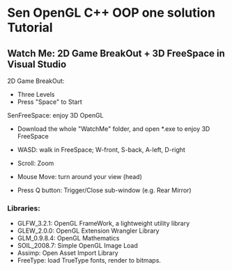 # Sen OpenGL C++ OOP one solution Tutorial

## Watch Me: 2D Game BreakOut + 3D FreeSpace in Visual Studio

2D Game BreakOut:
* Three Levels
* Press "Space" to Start


SenFreeSpace: enjoy 3D OpenGL
* Download the whole "WatchMe" folder, and open *.exe to enjoy 3D FreeSpace

* WASD: walk in FreeSpace; W-front, S-back, A-left, D-right
* Scroll: Zoom
* Mouse Move: turn around your view (head)
* Press Q button: Trigger/Close sub-window (e.g. Rear Mirror)


### Libraries:
* GLFW_3.2.1: OpenGL FrameWork, a lightweight utility library
* GLEW_2.0.0: OpenGL Extension Wrangler Library 
* GLM_0.9.8.4: OpenGL Mathematics
* SOIL_2008.7: Simple OpenGL Image Load
* Assimp: Open Asset Import Library
* FreeType: load TrueType fonts, render to bitmaps.
